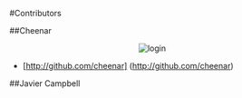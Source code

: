 #Contributors

##Cheenar
<center>

![login](https://avatars3.githubusercontent.com/u/1287068?v=3&s=60) 

</center>

* [http://github.com/cheenar] (http://github.com/cheenar)


##Javier Campbell
